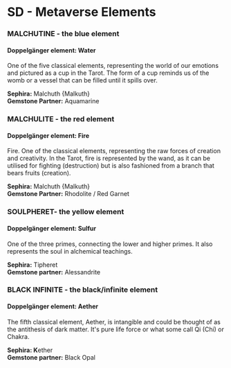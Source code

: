 # SD - Metaverse Elements

### MALCHUTINE - the blue element

#### Doppelgänger element: Water&#x20;

One of the five classical elements, representing the world of our emotions and pictured as a cup in the Tarot. The form of a cup reminds us of the womb or a vessel that can be filled until it spills over.

**Sephira:** Malchuth {Malkuth}\
**Gemstone Partner:** Aquamarine

### MALCHULITE - the red element

#### Doppelgänger element: Fire &#x20;

Fire. One of the classical elements, representing the raw forces of creation and creativity. In the Tarot, fire is represented by the wand, as it can be utilised for fighting (destruction) but is also fashioned from a branch that bears fruits (creation).

**Sephira:** Malchuth {Malkuth}\
**Gemstone Partner:**  Rhodolite / Red Garnet

### SOULPHERET- the yellow element

#### Doppelgänger element: Sulfur

One of the three primes, connecting the lower and higher primes. It also represents the soul in alchemical teachings.&#x20;

**Sephira:** Tipheret\
**Gemstone partner:** Alessandrite

### BLACK INFINITE - the black/infinite element

#### Doppelgänger element: Aether

The fifth classical element, Aether, is intangible and could be thought of as the antithesis of dark matter. It's pure life force or what some call Qi (Chi) or Chakra.

**Sephira: K**ether\
**Gemstone partner:** Black Opal
